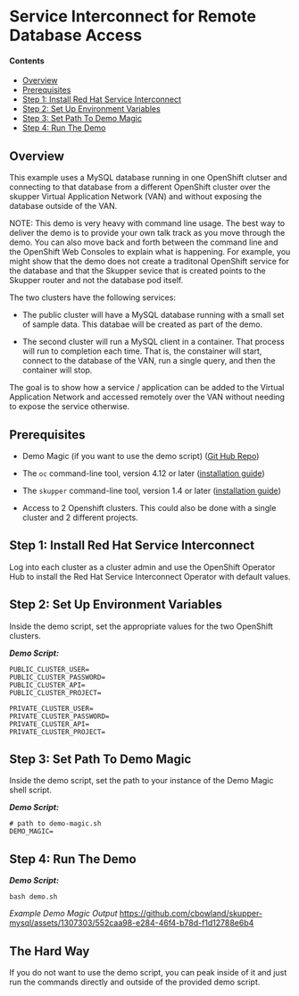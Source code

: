 # Service Interconnect for Remote Database Access

[website]: https://skupper.io/

#### Contents
* [Overview](#overview)
* [Prerequisites](#prerequisites)
* [Step 1: Install Red Hat Service Interconnect](#step-1-install-red-hat-service-interconnect)
* [Step 2: Set Up Environment Variables](#step-2-set-up-environment-variables)
* [Step 3: Set Path To Demo Magic](#step-3-set-path-to-demo-magic)
* [Step 4: Run The Demo](#step-4-run-the-demo)

## Overview

This example uses a MySQL database running in one OpenShift clutser
and connecting to that database from a different OpenShift cluster
over the skupper Virtual Application Network (VAN) and without exposing
the database outside of the VAN.

NOTE: This demo is very heavy with command line usage. The best way to deliver
the demo is to provide your own talk track as you move through the demo. You can 
also move back and forth between the command line and the OpenShift Web 
Consoles to explain what is happening. For example, you might show that 
the demo does not create a traditonal OpenShift service for the database
and that the Skupper sevice that is created points to the Skupper router
and not the database pod itself.

The two clusters have the following services:

* The public cluster will have a MySQL database running with a small
set of sample data. This databae will be created as part of the demo.

* The second cluster will run a MySQL client in a container. That
process will run to completion each time. That is, the constainer will
start, connect to the database of the VAN, run a single query, and then 
the container will stop.

The goal is to show how a service / application can be added to the
Virtual Application Network and accessed remotely over the VAN without
needing to expose the service otherwise.

## Prerequisites

* Demo Magic (if you want to use the demo script)
  ([Git Hub Repo][demo-magic])

* The `oc` command-line tool, version 4.12 or later
  ([installation guide][install-oc-cli])

* The `skupper` command-line tool, version 1.4 or later
  ([installation guide][skupper-cli])

* Access to 2 Openshift clusters. This could also be done with a 
single cluster and 2 different projects.


[demo-magic]: https://github.com/paxtonhare/demo-magic
[install-oc-cli]: https://docs.openshift.com/container-platform/4.12/cli_reference/openshift_cli/getting-started-cli.html#installing-openshift-cli
[skupper-cli]: https://access.redhat.com/documentation/en-us/red_hat_service_interconnect/1.4/html-single/installation/index#installing-skupper-cli
[Using Skupper with OpenShift]: https://skupper.io/start/openshift.html

## Step 1: Install Red Hat Service Interconnect 
Log into each cluster as a cluster admin and use the OpenShift  Operator Hub to install the Red Hat Service Interconnect Operator with default values.

## Step 2: Set Up Environment Variables

Inside the demo script, set the appropriate values for the
two OpenShift clusters.

_**Demo Script:**_
~~~ shell
PUBLIC_CLUSTER_USER=
PUBLIC_CLUSTER_PASSWORD=
PUBLIC_CLUSTER_API=
PUBLIC_CLUSTER_PROJECT=

PRIVATE_CLUSTER_USER=
PRIVATE_CLUSTER_PASSWORD=
PRIVATE_CLUSTER_API=
PRIVATE_CLUSTER_PROJECT=
~~~

## Step 3: Set Path To Demo Magic

Inside the demo script, set the path to your instance of the 
Demo Magic shell script.

_**Demo Script:**_
~~~ shell
# path to demo-magic.sh
DEMO_MAGIC=
~~~

## Step 4: Run The Demo

_**Demo Script:**_
~~~ shell
bash demo.sh
~~~

_Example Demo Magic Output_
https://github.com/cbowland/skupper-mysql/assets/1307303/552caa98-e284-46f4-b78d-f1d12788e6b4



## The Hard Way

If you do not want to use the demo script, you can peak 
inside of it and just run the commands directly and outside
of the provided demo script.


